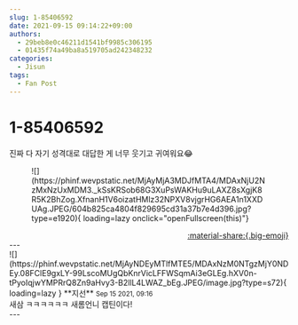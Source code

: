 ```yaml
---
slug: 1-85406592
date: 2021-09-15 09:14:22+09:00
authors:
  - 29beb8e0c46211d1541bf9985c306195
  - 01435f74a49ba8a519705ad242348232
categories:
  - Jisun
tags:
  - Fan Post
---
```


# 1-85406592

<div class="post-container" markdown="1">
<div class="content-container md-sidebar__scrollwrap" markdown="1">

진짜 다 자기 성격대로 대답한 게 너무 웃기고 귀여워요😂
<figure markdown="1">
![](https://phinf.wevpstatic.net/MjAyMjA3MDJfMTA4/MDAxNjU2NzMxNzUxMDM3._kSsKRSob68G3XuPsWAKHu9uLAXZ8sXgjK8R5K2BhZog.XfnanH1V6oizatHMlz32NPXV8vjgrHG6AEA1n1XXDUAg.JPEG/604b825ca4804f829695cd31a37b7e4d396.jpg?type=e1920){ loading=lazy onclick="openFullscreen(this)"}
</figure>


</div>
</div>

<div style="text-align: right;" markdown="1">
<a href="https://weverse.io/fromis9/fanpost/1-85406592" style="text-align: right;">:material-share:{.big-emoji}</a>
</div>
---

<div class="comments-container md-sidebar__scrollwrap" markdown="1">
<div class="comment" markdown="1">
<div class='id-container' markdown="1">
![](https://phinf.wevpstatic.net/MjAyNDEyMTlfMTE5/MDAxNzM0NTgzMjY0NDEy.08FClE9gxLY-99LscoMUgQbKnrVicLFFWSqmAi3eGLEg.hXV0n-tPyoIqjwYMPRrQ8Zn9aHvy3-B2llL4LWAZ_bEg.JPEG/image.jpg?type=s72){ loading=lazy }
**<span class="artist">지선</span>** <small>Sep 15 2021, 09:16</small><br>
</div>
<div class='comment-body' markdown="1">
새삼 ㅋㅋㅋㅋㅋㅋ 새롬언니 캡틴이다! 
</div>
</div>
</div>
---

